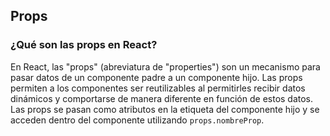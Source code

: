 
## Props

### ¿Qué son las props en React?

En React, las "props" (abreviatura de "properties") son un mecanismo para pasar datos de un componente padre a un componente hijo. Las props permiten a los componentes ser reutilizables al permitirles recibir datos dinámicos y comportarse de manera diferente en función de estos datos. Las props se pasan como atributos en la etiqueta del componente hijo y se acceden dentro del componente utilizando `props.nombreProp`.